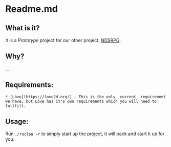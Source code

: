 # Readme.md

## What is it?
It is a _Prototype_ project for our other project, [NDSRPG](https://github.com/RevolutionSoftware/NDSRPG).

## Why?
...

## Requirements:
	* [Löve](https://love2d.org/) - This is the only _current_ requirement we have, but Löve has it's own requirements which you will need to fullfill.
## Usage:
Run `./ruclpa -r` to simply start up the project, it will pack and start it up for you.
